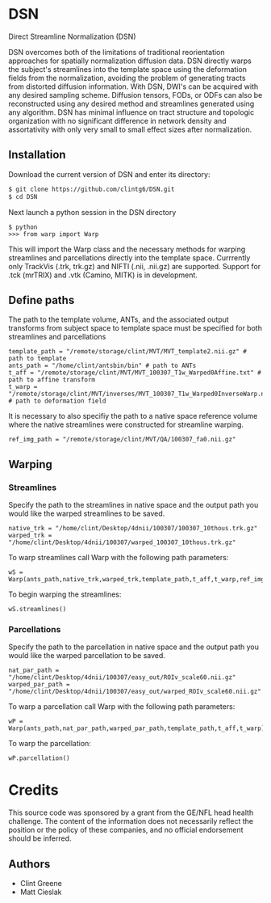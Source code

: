 # DSN
Direct Streamline Normalization (DSN)

DSN overcomes both of the limitations of traditional reorientation approaches for spatially normalization diffusion data. DSN directly warps the subject's streamlines into the template space using the deformation fields from the normalization, avoiding the problem of generating tracts from distorted diffusion information. With DSN, DWI's can be acquired with any desired sampling scheme. Diffusion tensors, FODs, or ODFs can also be reconstructed using any desired method and streamlines generated using any algorithm. DSN has minimal influence on tract structure and topologic organization with no significant difference in network density and assortativity with only very small to small effect sizes after normalization. 

## Installation
Download the current version of DSN and enter its directory:

```bash
$ git clone https://github.com/clintg6/DSN.git
$ cd DSN
```
Next launch a python session in the DSN directory

```
$ python
>>> from warp import Warp
```
This will import the Warp class and the necessary methods for warping streamlines and parcellations directly into the template space. Currrently only TrackVis (.trk, trk.gz) and NIFTI (.nii, .nii.gz) are supported. Support for .tck (mrTRIX) and .vtk (Camino, MITK) is in development.

## Define paths
The path to the template volume, ANTs, and the associated output transforms from subject space to template space must be specified for both streamlines and parcellations 

```
template_path = "/remote/storage/clint/MVT/MVT_template2.nii.gz" # path to template
ants_path = "/home/clint/antsbin/bin" # path to ANTs
t_aff = "/remote/storage/clint/MVT/MVT_100307_T1w_Warped0Affine.txt" # path to affine transform
t_warp = "/remote/storage/clint/MVT/inverses/MVT_100307_T1w_Warped0InverseWarp.nii.gz" # path to deformation field
```

It is necessary to also specifiy the path to a native space reference volume where the native streamlines were constructed for streamline warping.

```
ref_img_path = "/remote/storage/clint/MVT/QA/100307_fa0.nii.gz"
```

## Warping
### Streamlines
Specify the path to the streamlines in native space and the output path you would like the warped streamlines to be saved.
```
native_trk = "/home/clint/Desktop/4dnii/100307/100307_10thous.trk.gz"
warped_trk = "/home/clint/Desktop/4dnii/100307/warped_100307_10thous.trk.gz"
```
To warp streamlines call Warp with the following path parameters:
```
wS = Warp(ants_path,native_trk,warped_trk,template_path,t_aff,t_warp,ref_img_path)
```
To begin warping the streamlines:
```
wS.streamlines()
```

### Parcellations
Specify the path to the parcellation in native space and the output path you would like the warped parcellation to be saved.
```
nat_par_path = "/home/clint/Desktop/4dnii/100307/easy_out/ROIv_scale60.nii.gz" 
warped_par_path = "/home/clint/Desktop/4dnii/100307/easy_out/warped_ROIv_scale60.nii.gz" 
```
To warp a parcellation call Warp with the following path parameters:
```
wP = Warp(ants_path,nat_par_path,warped_par_path,template_path,t_aff,t_warp)
```
To warp the parcellation:
```
wP.parcellation()
```

Credits
========
This source code was sponsored by a grant from the GE/NFL head health challenge. 
The content of the information does not necessarily reflect the position or
the policy of these companies, and no official endorsement should be inferred.

Authors
-------
 * Clint Greene
 * Matt Cieslak


